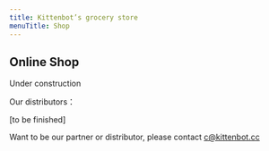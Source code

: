 ```yaml
---
title: Kittenbot’s grocery store
menuTitle: Shop
---
```


## Online Shop

Under construction


Our distributors：

[to be finished]

Want to be our partner or distributor, please contact c@kittenbot.cc

